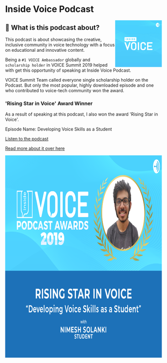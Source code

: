 # Inside Voice Podcast

<img src="./inside-voice-logo.jpg" alt="Site Logo" height="150" title="Site Logo" align="right" />

## 🤔 What is this podcast about?
This podcast is about showcasing the creative, inclusive community in voice technology with a focus on educational and innovative content.

Being a `#1 VOICE Ambassador` globally and `scholarship holder` in VOICE Summit 2019 helped 
with get this opportunity of speaking at Inside Voice Podcast.

VOICE Summit Team called everyone single scholarship holder on the Podcast. But only the most popular, highly downloaded episode and one who contributed to voice-tech community won the award. 

### 'Rising Star in Voice' Award Winner
As a result of speaking at this podcast, I also won the award 'Rising Star in Voice'.

Episode Name: Developing Voice Skills as a Student

[Listen to the podcast](https://podcasts.apple.com/us/podcast/developing-voice-skills-as-a-student/id1447407838?i=1000447426808)

[Read more about it over here](https://www.voicesummit.ai/blog/the-winners-of-the-inside-voice-podcast-awards-are)

<img src="./risingStar.jp2" height=650 width=650>